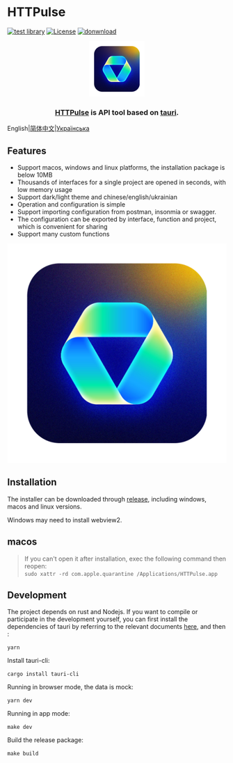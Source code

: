 # HTTPulse


[![test library](https://img.shields.io/github/workflow/status/vicanso/HTTPulse/test?label=test)](https://github.com/vicanso/HTTPulse/actions?query=workflow%3A%22test%22)
[![License](https://img.shields.io/badge/License-Apache%202-green.svg)](https://github.com/vicanso/HTTPulse)
[![donwnload](https://img.shields.io/github/downloads/vicanso/HTTPulse/total?label=Downloads&logoColor=fff&logo=GitHub)](https://github.com/vicanso/HTTPulse/releases)


<p align="center">
    <img src="./HTTPulse.png" alt="HTTPulse" width="128">
</p>

<h3 align="center">
<a href="https://github.com/vicanso/HTTPulse">HTTPulse</a> is API tool based on <a href="https://github.com/tauri-apps/tauri">tauri</a>.
</h3>

English|[简体中文](./README_zh.md)|[Українська](./README_uk.md)
## Features

- Support macos, windows and linux platforms, the installation package is below 10MB
- Thousands of interfaces for a single project are opened in seconds, with low memory usage
- Support dark/light theme and chinese/english/ukrainian
- Operation and configuration is simple
- Support importing configuration from postman, insonmia or swagger.
- The configuration can be exported by interface, function and project, which is convenient for sharing
- Support many custom functions


<p align="center">
    <img src="./asset/HTTPulse.png" alt="HTTPulse">
</p>


## Installation

The installer can be downloaded through [release](https://github.com/vicanso/HTTPulse/releases), including windows, macos and linux versions.

Windows may need to install webview2.

## macos

> If you can't open it after installation, exec the following command then reopen:<br>`sudo xattr -rd com.apple.quarantine /Applications/HTTPulse.app`

## Development


The project depends on rust and Nodejs. If you want to compile or participate in the development yourself, you can first install the dependencies of tauri by referring to the relevant documents [here](https://tauri.app/v1/guides/getting-started/prerequisites), and then :

```shell
yarn
```

Install tauri-cli:

```shell
cargo install tauri-cli
```

Running in browser mode, the data is mock:

```shell
yarn dev
```

Running in app mode:

```shell
make dev
```

Build the release package:

```shell
make build
```




